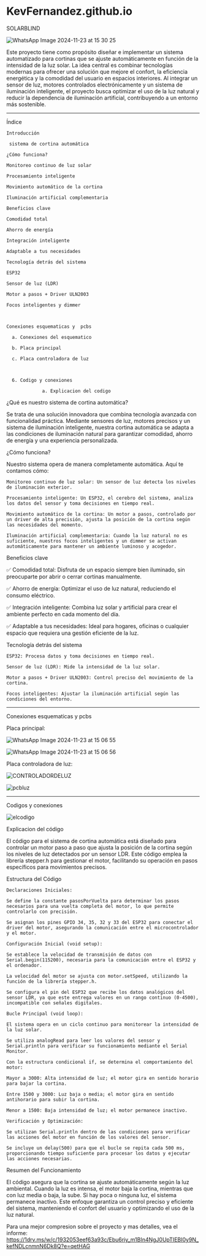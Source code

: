 # KevFernandez.github.io

            
 
SOLARBLIND 

 

 ![WhatsApp Image 2024-11-23 at 15 30 25](https://github.com/user-attachments/assets/6a8c1751-376c-43c7-9275-f53cfb5fedf7)


 

 

Este proyecto tiene como propósito diseñar e implementar un sistema automatizado para cortinas que se ajuste automáticamente en función de la intensidad de la luz solar. La idea central es combinar tecnologías modernas para ofrecer una solución que mejore el confort, la eficiencia energética y la comodidad del usuario en espacios interiores. Al integrar un sensor de luz, motores controlados electrónicamente y un sistema de iluminación inteligente, el proyecto busca optimizar el uso de la luz natural y reducir la dependencia de iluminación artificial, contribuyendo a un entorno más sostenible. 

_____________________________________________________________ 

 

Índice 

    Introducción 

     sistema de cortina automática 

    ¿Cómo funciona? 

    Monitoreo continuo de luz solar 

    Procesamiento inteligente 

    Movimiento automático de la cortina 

    Iluminación artificial complementaria 

    Beneficios clave 

    Comodidad total 

    Ahorro de energía 

    Integración inteligente 

    Adaptable a tus necesidades 

    Tecnología detrás del sistema 

    ESP32 

    Sensor de luz (LDR) 

    Motor a pasos + Driver ULN2003 

    Focos inteligentes y dimmer 

 

    Conexiones esquematicas y  pcbs 

      a. Conexiones del esquematico 

      b. Placa principal 

      c. Placa controladora de luz 

 

      6. Codigo y conexiones 

                 a. Explicacion del codigo 

                  

 

 

¿Qué es nuestro sistema de cortina automática? 

Se trata de una solución innovadora que combina tecnología avanzada con funcionalidad práctica. Mediante sensores de luz, motores precisos y un sistema de iluminación inteligente, nuestra cortina automática se adapta a las condiciones de iluminación natural para garantizar comodidad, ahorro de energía y una experiencia personalizada. 

 

¿Cómo funciona? 

Nuestro sistema opera de manera completamente automática. Aquí te contamos cómo: 

    Monitoreo continuo de luz solar: Un sensor de luz detecta los niveles de iluminación exterior. 

    Procesamiento inteligente: Un ESP32, el cerebro del sistema, analiza los datos del sensor y toma decisiones en tiempo real. 

    Movimiento automático de la cortina: Un motor a pasos, controlado por un driver de alta precisión, ajusta la posición de la cortina según las necesidades del momento. 

    Iluminación artificial complementaria: Cuando la luz natural no es suficiente, nuestros focos inteligentes y un dimmer se activan automáticamente para mantener un ambiente luminoso y acogedor. 

 

Beneficios clave 

✅ Comodidad total: Disfruta de un espacio siempre bien iluminado, sin preocuparte por abrir o cerrar cortinas manualmente. 

✅ Ahorro de energía: Optimizar el uso de luz natural, reduciendo el consumo eléctrico. 

✅ Integración inteligente: Combina luz solar y artificial para crear el ambiente perfecto en cada momento del día. 

✅ Adaptable a tus necesidades: Ideal para hogares, oficinas o cualquier espacio que requiera una gestión eficiente de la luz. 

 

Tecnología detrás del sistema 

    ESP32: Procesa datos y toma decisiones en tiempo real. 

    Sensor de luz (LDR): Mide la intensidad de la luz solar. 

    Motor a pasos + Driver ULN2003: Control preciso del movimiento de la cortina. 

    Focos inteligentes: Ajustar la iluminación artificial según las condiciones del entorno. 

_____________________________________________________________ 

 

Conexiones esquematicas y pcbs 

 

 

Placa principal:  

 

 

 ![WhatsApp Image 2024-11-23 at 15 06 55](https://github.com/user-attachments/assets/7bc9c963-7966-40f7-a42c-5d8625eda1b3)


 ![WhatsApp Image 2024-11-23 at 15 06 56](https://github.com/user-attachments/assets/9e304cf3-d5e1-4eb3-bcef-529ca9931a1b)


Placa controladora de luz: 

 

 

 ![CONTROLADORDELUZ](https://github.com/user-attachments/assets/0a6a7751-5750-4f0c-8cab-d2b45f7c7ec5)


 

 ![pcbluz](https://github.com/user-attachments/assets/f73f357a-4d4d-4d52-8c9d-412f03ebb4a5)


_________________________________________________________________________________ 

Codigos y conexiones 

 

![elcodigo](https://github.com/user-attachments/assets/0e64fabc-33c1-4ca1-85ba-17e4d0b82156)

 

Explicacion del código 

El código para el sistema de cortina automática está diseñado para controlar un motor paso a paso que ajusta la posición de la cortina según los niveles de luz detectados por un sensor LDR. Este código emplea la librería stepper.h para gestionar el motor, facilitando su operación en pasos específicos para movimientos precisos. 

Estructura del Código 

    Declaraciones Iniciales: 

    Se define la constante pasosPorVuelta para determinar los pasos necesarios para una vuelta completa del motor, lo que permite controlarlo con precisión. 

    Se asignan los pines GPIO 34, 35, 32 y 33 del ESP32 para conectar el driver del motor, asegurando la comunicación entre el microcontrolador y el motor. 

    Configuración Inicial (void setup): 

    Se establece la velocidad de transmisión de datos con Serial.begin(115200), necesaria para la comunicación entre el ESP32 y el ordenador. 

    La velocidad del motor se ajusta con motor.setSpeed, utilizando la función de la librería stepper.h. 

    Se configura el pin del ESP32 que recibe los datos analógicos del sensor LDR, ya que este entrega valores en un rango continuo (0-4500), incompatible con señales digitales. 

    Bucle Principal (void loop): 

    El sistema opera en un ciclo continuo para monitorear la intensidad de la luz solar. 

    Se utiliza analogRead para leer los valores del sensor y Serial.println para verificar su funcionamiento mediante el Serial Monitor. 

    Con la estructura condicional if, se determina el comportamiento del motor: 

    Mayor a 3000: Alta intensidad de luz; el motor gira en sentido horario para bajar la cortina. 

    Entre 1500 y 3000: Luz baja o media; el motor gira en sentido antihorario para subir la cortina. 

    Menor a 1500: Baja intensidad de luz; el motor permanece inactivo. 

    Verificación y Optimización: 

    Se utilizan Serial.println dentro de las condiciones para verificar las acciones del motor en función de los valores del sensor. 

    Se incluye un delay(500) para que el bucle se repita cada 500 ms, proporcionando tiempo suficiente para procesar los datos y ejecutar las acciones necesarias. 

Resumen del Funcionamiento 

El código asegura que la cortina se ajuste automáticamente según la luz ambiental. Cuando la luz es intensa, el motor baja la cortina, mientras que con luz media o baja, la sube. Si hay poca o ninguna luz, el sistema permanece inactivo. Este enfoque garantiza un control preciso y eficiente del sistema, manteniendo el confort del usuario y optimizando el uso de la luz natural.



Para una mejor compresion sobre el proyecto y mas detalles, vea el informe: https://1drv.ms/w/c/1932053eef63a93c/Ebu6riy_m1BIn4NgJ0UpTIEBI0y9N_kefNDLcnmnN6Dk8Q?e=qetHAG

 
